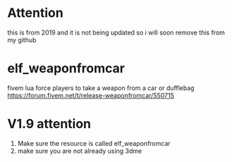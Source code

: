 # Attention
this is from 2019
and it is not being updated
so i will soon remove this from my github

# elf_weaponfromcar
fivem lua force players to take a weapon from a car or dufflebag
https://forum.fivem.net/t/release-weaponfromcar/550715

# V1.9 attention
1. Make sure the resource is called elf_weaponfromcar
2. make sure you are not already using 3dme
